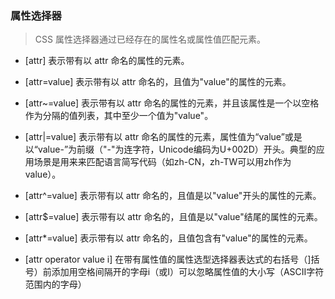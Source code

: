 ### 属性选择器
> CSS 属性选择器通过已经存在的属性名或属性值匹配元素。

* [attr]
    表示带有以 attr 命名的属性的元素。
    
* [attr=value]
    表示带有以 attr 命名的，且值为"value"的属性的元素。
    
* [attr~=value]
    表示带有以 attr 命名的属性的元素，并且该属性是一个以空格作为分隔的值列表，其中至少一个值为"value"。
    
* [attr|=value]
    表示带有以 attr 命名的属性的元素，属性值为“value”或是以“value-”为前缀（"-"为连字符，Unicode编码为U+002D）开头。典型的应用场景是用来来匹配语言简写代码（如zh-CN，zh-TW可以用zh作为value）。
    
* [attr^=value]
    表示带有以 attr 命名的，且值是以"value"开头的属性的元素。
    
* [attr$=value]
    表示带有以 attr 命名的，且值是以"value"结尾的属性的元素。
    
* [attr*=value]
    表示带有以 attr 命名的，且值包含有"value"的属性的元素。
    
* [attr operator value i]
    在带有属性值的属性选型选择器表达式的右括号（]括号）前添加用空格间隔开的字母i（或I）可以忽略属性值的大小写（ASCII字符范围内的字母）
    

